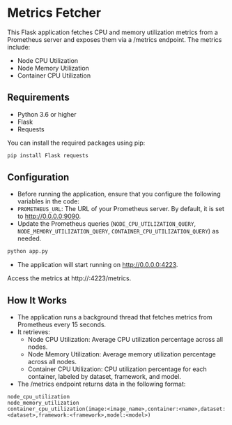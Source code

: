# Metrics Fetcher

This Flask application fetches CPU and memory utilization metrics from a Prometheus server and exposes them via a /metrics endpoint. The metrics include:

* Node CPU Utilization
* Node Memory Utilization
* Container CPU Utilization

## Requirements
* Python 3.6 or higher
* Flask
* Requests

You can install the required packages using pip:
```bash
pip install Flask requests
```

## Configuration
* Before running the application, ensure that you configure the following variables in the code:
* `PROMETHEUS_URL`: The URL of your Prometheus server. By default, it is set to http://0.0.0.0:9090.
* Update the Prometheus queries (`NODE_CPU_UTILIZATION_QUERY`, `NODE_MEMORY_UTILIZATION_QUERY`, `CONTAINER_CPU_UTILIZATION_QUERY`) as needed.

```bash
python app.py
```

* The application will start running on http://0.0.0.0:4223.

Access the metrics at http://<your-server-ip>:4223/metrics.

## How It Works
* The application runs a background thread that fetches metrics from Prometheus every 15 seconds.
* It retrieves:
    * Node CPU Utilization: Average CPU utilization percentage across all nodes.
    * Node Memory Utilization: Average memory utilization percentage across all nodes.
    * Container CPU Utilization: CPU utilization percentage for each container, labeled by dataset, framework, and model.
* The /metrics endpoint returns data in the following format:
```
node_cpu_utilization
node_memory_utilization
container_cpu_utilization(image:<image_name>,container:<name>,dataset:<dataset>,framework:<framework>,model:<model>)
```

